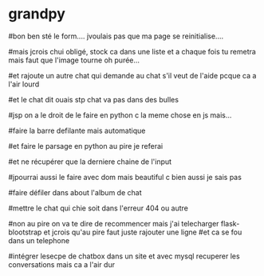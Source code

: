 # grandpy


#bon ben sté le form.... jvoulais pas que ma page se reinitialise....

#mais jcrois chui obligé, stock ca dans une liste et a chaque fois tu remetra mais faut que l'image tourne oh purée...












#et rajoute un autre chat qui demande au chat s'il veut de l'aide pcque ca a l'air lourd

#et le chat dit ouais stp chat va pas dans des bulles

#jsp on a le droit de le faire en python c la meme chose en js mais...

#faire la barre defilante mais automatique

#et faire le parsage en python au pire je referai 

#et ne récupérer que la derniere chaine de l'input

#jpourrai aussi le faire avec dom mais beautiful c bien aussi je sais pas


#faire défiler dans about l'album de chat

#mettre le chat qui chie soit dans l'erreur 404 ou autre

#non au pire on va te dire de recommencer mais j'ai telecharger flask-blootstrap et jcrois qu'au pire faut juste rajouter une ligne 
#et ca se fou dans un telephone

#intégrer lesecpe de chatbox dans un site et avec mysql recuperer les conversations mais ca a l'air dur

